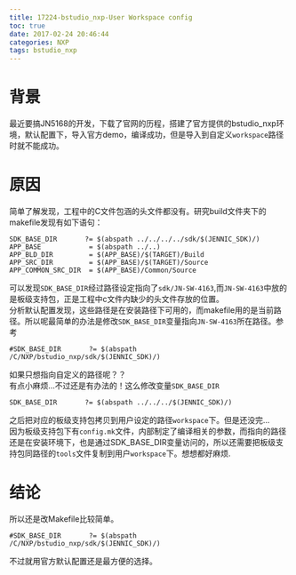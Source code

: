 ```yaml
---
title: 17224-bstudio_nxp-User Workspace config
toc: true
date: 2017-02-24 20:46:44
categories: NXP
tags: bstudio_nxp
---
```


# 背景
最近要搞JN5168的开发，下载了官网的历程，搭建了官方提供的bstudio_nxp环境，默认配置下，导入官方demo，编译成功，但是导入到自定义`workspace`路径时就不能成功。

# 原因
简单了解发现，工程中的C文件包涵的头文件都没有。研究build文件夹下的makefile发现有如下语句：
``` makfile
SDK_BASE_DIR       ?= $(abspath ../../../../sdk/$(JENNIC_SDK)/)
APP_BASE            = $(abspath ../..)
APP_BLD_DIR         = $(APP_BASE)/$(TARGET)/Build
APP_SRC_DIR         = $(APP_BASE)/$(TARGET)/Source
APP_COMMON_SRC_DIR  = $(APP_BASE)/Common/Source
```
可以发现`SDK_BASE_DIR`经过路径设定指向了`sdk/JN-SW-4163`,而`JN-SW-4163`中放的是板级支持包，正是工程中c文件内缺少的头文件存放的位置。  
分析默认配置发现，这些路径是在安装路径下可用的，而makefile用的是当前路径。所以呢最简单的办法是修改`SDK_BASE_DIR`变量指向`JN-SW-4163`所在路径。参考
```
#SDK_BASE_DIR       ?= $(abspath /C/NXP/bstudio_nxp/sdk/$(JENNIC_SDK)/)
```
<!---more--->
如果只想指向自定义的路径呢？？  
有点小麻烦...不过还是有办法的！这么修改变量`SDK_BASE_DIR`  
```
SDK_BASE_DIR       ?= $(abspath ../../../$(JENNIC_SDK)/)
```
之后把对应的板级支持包拷贝到用户设定的路径`workspace`下。但是还没完...  
因为板级支持包下有`config.mk`文件，内部制定了编译相关的参数，而指向的路径还是在安装环境下，也是通过SDK_BASE_DIR变量访问的，所以还需要把板级支持包同路径的`tools`文件复制到用户`workspace`下。想想都好麻烦.

# 结论
所以还是改Makefile比较简单。
```
#SDK_BASE_DIR       ?= $(abspath /C/NXP/bstudio_nxp/sdk/$(JENNIC_SDK)/)
```
不过就用官方默认配置还是最方便的选择。

